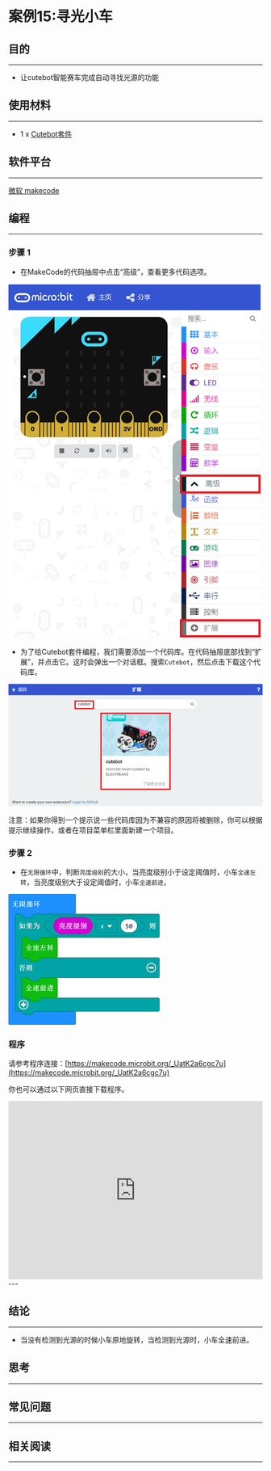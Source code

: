 # 案例15:寻光小车

## 目的
---
- 让cutebot智能赛车完成自动寻找光源的功能

## 使用材料
---
- 1 x [Cutebot套件](https://www.elecfreaks.com/store/cute-bot.html)
## 软件平台
---
[微软 makecode](https://makecode.microbit.org/#)

## 编程
---
### 步骤 1
- 在MakeCode的代码抽屉中点击“高级”，查看更多代码选项。

![](./images/cutebot-pk-1.png)

- 为了给Cutebot套件编程，我们需要添加一个代码库。在代码抽屉底部找到“扩展”，并点击它。这时会弹出一个对话框。搜索`Cutebot`，然后点击下载这个代码库。

![](./images/cutebot-pk-11.png)

注意：如果你得到一个提示说一些代码库因为不兼容的原因将被删除，你可以根据提示继续操作，或者在项目菜单栏里面新建一个项目。

### 步骤 2

- 在`无限循环`中，判断`亮度级别`的大小，当亮度级别小于设定阈值时，小车`全速左转`，当亮度级别大于设定阈值时，小车`全速前进`，

![](./images/case_15_01.png)


### 程序

请参考程序连接：[https://makecode.microbit.org/_UatK2a6cgc7u](https://makecode.microbit.org/_UatK2a6cgc7u)

你也可以通过以下网页直接下载程序。

<div style="position:relative;height:0;padding-bottom:70%;overflow:hidden;">
<iframe style="position:absolute;top:0;left:0;width:100%;height:100%;" src="https://makecode.microbit.org/#pub:https://makecode.microbit.org/_UatK2a6cgc7u" frameborder="0" sandbox="allow-popups allow-forms allow-scripts allow-same-origin">
</iframe>
</div>  
---

## 结论
---
- 当没有检测到光源的时候小车原地旋转，当检测到光源时，小车全速前进。

## 思考
---

## 常见问题
---
## 相关阅读  
---
